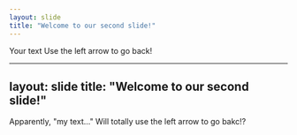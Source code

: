 ```yaml
---
layout: slide
title: "Welcome to our second slide!"
---
```

Your text
Use the left arrow to go back!

---
layout: slide
title: "Welcome to our second slide!"
---
Apparently, "my text..."
Will totally use the left arrow to go bakc!?
